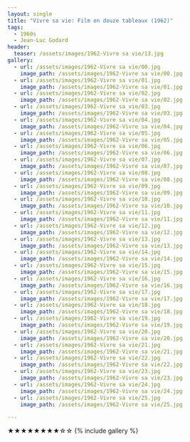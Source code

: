 ```yaml
---
layout: single
title: "Vivre sa vie: Film en douze tableaux (1962)"
tags:
  - 1960s 
  - Jean-Luc Godard
header:
  teaser: /assets/images/1962-Vivre sa vie/13.jpg
gallery:
  - url: /assets/images/1962-Vivre sa vie/00.jpg
    image_path: /assets/images/1962-Vivre sa vie/00.jpg  
  - url: /assets/images/1962-Vivre sa vie/01.jpg
    image_path: /assets/images/1962-Vivre sa vie/01.jpg
  - url: /assets/images/1962-Vivre sa vie/02.jpg
    image_path: /assets/images/1962-Vivre sa vie/02.jpg
  - url: /assets/images/1962-Vivre sa vie/03.jpg
    image_path: /assets/images/1962-Vivre sa vie/03.jpg
  - url: /assets/images/1962-Vivre sa vie/04.jpg
    image_path: /assets/images/1962-Vivre sa vie/04.jpg
  - url: /assets/images/1962-Vivre sa vie/05.jpg
    image_path: /assets/images/1962-Vivre sa vie/05.jpg
  - url: /assets/images/1962-Vivre sa vie/06.jpg
    image_path: /assets/images/1962-Vivre sa vie/06.jpg
  - url: /assets/images/1962-Vivre sa vie/07.jpg
    image_path: /assets/images/1962-Vivre sa vie/07.jpg
  - url: /assets/images/1962-Vivre sa vie/08.jpg
    image_path: /assets/images/1962-Vivre sa vie/08.jpg
  - url: /assets/images/1962-Vivre sa vie/09.jpg
    image_path: /assets/images/1962-Vivre sa vie/09.jpg
  - url: /assets/images/1962-Vivre sa vie/10.jpg
    image_path: /assets/images/1962-Vivre sa vie/10.jpg
  - url: /assets/images/1962-Vivre sa vie/11.jpg
    image_path: /assets/images/1962-Vivre sa vie/11.jpg
  - url: /assets/images/1962-Vivre sa vie/12.jpg
    image_path: /assets/images/1962-Vivre sa vie/12.jpg
  - url: /assets/images/1962-Vivre sa vie/13.jpg
    image_path: /assets/images/1962-Vivre sa vie/13.jpg
  - url: /assets/images/1962-Vivre sa vie/14.jpg
    image_path: /assets/images/1962-Vivre sa vie/14.jpg
  - url: /assets/images/1962-Vivre sa vie/15.jpg
    image_path: /assets/images/1962-Vivre sa vie/15.jpg
  - url: /assets/images/1962-Vivre sa vie/16.jpg
    image_path: /assets/images/1962-Vivre sa vie/16.jpg
  - url: /assets/images/1962-Vivre sa vie/17.jpg
    image_path: /assets/images/1962-Vivre sa vie/17.jpg
  - url: /assets/images/1962-Vivre sa vie/18.jpg
    image_path: /assets/images/1962-Vivre sa vie/18.jpg
  - url: /assets/images/1962-Vivre sa vie/19.jpg
    image_path: /assets/images/1962-Vivre sa vie/19.jpg
  - url: /assets/images/1962-Vivre sa vie/20.jpg
    image_path: /assets/images/1962-Vivre sa vie/20.jpg
  - url: /assets/images/1962-Vivre sa vie/21.jpg
    image_path: /assets/images/1962-Vivre sa vie/21.jpg
  - url: /assets/images/1962-Vivre sa vie/22.jpg
    image_path: /assets/images/1962-Vivre sa vie/22.jpg
  - url: /assets/images/1962-Vivre sa vie/23.jpg
    image_path: /assets/images/1962-Vivre sa vie/23.jpg
  - url: /assets/images/1962-Vivre sa vie/24.jpg
    image_path: /assets/images/1962-Vivre sa vie/24.jpg
  - url: /assets/images/1962-Vivre sa vie/25.jpg
    image_path: /assets/images/1962-Vivre sa vie/25.jpg

---
```

★★★★★★★★☆☆
{% include gallery %}
